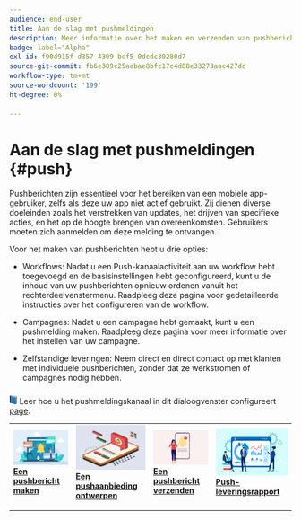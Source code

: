 ```yaml
---
audience: end-user
title: Aan de slag met pushmeldingen
description: Meer informatie over het maken en verzenden van pushberichten via Adobe Campaign Web
badge: label="Alpha"
exl-id: f90d915f-d357-4309-bef5-0dedc30280d7
source-git-commit: fb6e389c25aebae8bfc17c4d88e33273aac427dd
workflow-type: tm+mt
source-wordcount: '199'
ht-degree: 0%

---
```


# Aan de slag met pushmeldingen {#push}

Pushberichten zijn essentieel voor het bereiken van een mobiele app-gebruiker, zelfs als deze uw app niet actief gebruikt. Zij dienen diverse doeleinden zoals het verstrekken van updates, het drijven van specifieke acties, en het op de hoogte brengen van overeenkomsten. Gebruikers moeten zich aanmelden om deze melding te ontvangen.

Voor het maken van pushberichten hebt u drie opties:

* Workflows: Nadat u een Push-kanaalactiviteit aan uw workflow hebt toegevoegd en de basisinstellingen hebt geconfigureerd, kunt u de inhoud van uw pushberichten opnieuw ordenen vanuit het rechterdeelvenstermenu. Raadpleeg deze pagina voor gedetailleerde instructies over het configureren van de workflow.

* Campagnes: Nadat u een campagne hebt gemaakt, kunt u een pushmelding maken. Raadpleeg deze pagina voor meer informatie over het instellen van uw campagne.

* Zelfstandige leveringen: Neem direct en direct contact op met klanten met individuele pushberichten, zonder dat ze werkstromen of campagnes nodig hebben.

![](../assets/do-not-localize/book.png) Leer hoe u het pushmeldingskanaal in dit dialoogvenster configureert [page](https://experienceleague.adobe.com/docs/campaign/campaign-v8/campaigns/send/push.html).

<table style="table-layout:fixed"><tr style="border: 0;">
<td>
<a href="create-push.md">
<img alt="Lood" src="assets/do-not-localize/push_create.jpeg">
</a>
<div><a href="create-push.md"><strong>Een pushbericht maken</strong>
</div>
<p>
</td>
<td>
<a href="content-push.md">
<img alt="Onfrequent" src="assets/do-not-localize/push_design.jpeg">
</a>
<div>
<a href="content-push.md"><strong>Een pushaanbieding ontwerpen<strong></strong></a>
</div>
<p></td>
<td>
<a href="send-push.md">
<img alt="Validatie" src="assets/do-not-localize/push_send.jpeg">
</a>
<div>
<a href="send-push.md"><strong>Een pushbericht verzenden</strong></a>
</div>
<p>
</td>
<td>
<a href="send-push.md">
<img alt="Validatie" src="assets/do-not-localize/push_report.jpeg">
</a>
<div>
<a href="send-push.md"><strong>Push-leveringsrapport</strong></a>
</div>
<p>
</td>
</tr></table>
